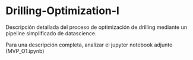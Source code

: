 # Drilling-Optimization-I

Descripción detallada del proceso de optimización de drilling mediante un pipeline simplificado de datascience.

Para una descripción completa, analizar el jupyter notebook adjunto (MVP_O1.ipynb)
